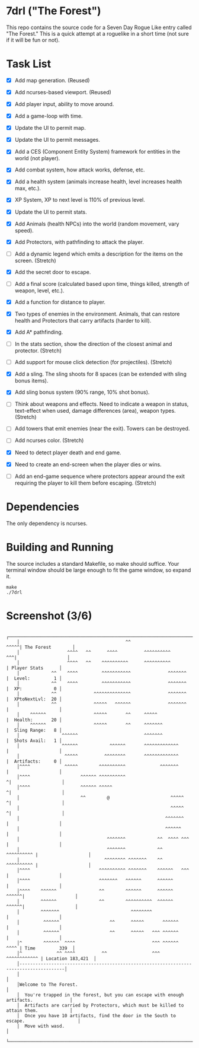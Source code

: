 # 7drl ("The Forest")

This repo contains the source code for a Seven Day Rogue Like entry called "The Forest."  This
is a quick attempt at a roguelike in a short time (not sure if it will be fun or not).

# Task List

- [x]  Add map generation. (Reused)

- [x]  Add ncurses-based viewport. (Reused)

- [x]  Add player input, ability to move around.

- [x]  Add a game-loop with time.

- [x]  Update the UI to permit map.

- [x]  Update the UI to permit messages.

- [x]  Add a CES (Component Entity System) framework for entities in the world (not player).

- [x]  Add combat system, how attack works, defense, etc.

- [x]  Add a health system (animals increase health, level increases health max, etc.).

- [x]  XP System, XP to next level is 110% of previous level.

- [x]  Update the UI to permit stats.

- [x]  Add Animals (health NPCs) into the world (random movement, vary speed).

- [x]  Add Protectors, with pathfinding to attack the player.

- [ ]  Add a dynamic legend which emits a description for the items on the screen. (Stretch)

- [x]  Add the secret door to escape.

- [ ]  Add a final score (calculated based upon time, things killed, strength of weapon, level, etc.).

- [x]  Add a function for distance to player.

- [x]  Two types of enemies in the environment.  Animals, that can restore health and Protectors that carry artifacts (harder to kill).

- [x]  Add A* pathfinding.

- [ ]  In the stats section, show the direction of the closest animal and protector. (Stretch)

- [ ]  Add support for mouse click detection (for projectiles). (Stretch)

- [x]  Add a sling.  The sling shoots for 8 spaces (can be extended with sling bonus items).

- [x]  Add sling bonus system (90% range, 10% shot bonus).

- [ ]  Think about weapons and effects.  Need to indicate a weapon in status, text-effect when used, damage differences (area), weapon types. (Stretch)

- [ ]  Add towers that emit enemies (near the exit).  Towers can be destroyed.

- [ ]  Add ncurses color. (Stretch)

- [x]  Need to detect player death and end game.

- [x]  Need to create an end-screen when the player dies or wins.

- [ ]  Add an end-game sequence where protectors appear around the exit requiring the player to kill them before escaping. (Stretch)


# Dependencies

The only dependency is ncurses.

# Building and Running

The source includes a standard Makefile, so make should suffice.  Your terminal window should be
large enough to fit the game window, so expand it.

```
make
./7drl
```


# Screenshot (3/6)

```
    ┌───────────────────────────────────────────────────────────────────────────────────────┐
    │                                        ^^                    ^^^^^| The Forest        │
    │                  ^^^^   ^^      ^^^^          ^^^^^^^^^^       ^^^|                   │
    │                  ^^^^   ^^    ^^^^^^^^^^      ^^^^^^^^^^          | Player Stats      │
    │            ^^    ^^^^         ^^^^^^^^^^^              ^^^^^^^    |  Level:         1 │
    │            ^^    ^^^^         ^^^^^^^^^^^              ^^^^^^^    |  XP:            0 │
    │            ^^              ^^^^^^^^^^^^^^              ^^^^^^^    |  XPtoNextLvl:  20 │
    │            ^^              ^^^^^   ^^^^^^              ^^^^^^^    |                   │
    │    ^^^^^^                  ^^^^^       ^^     ^^^^^               |  Health:       20 │
    │    ^^^^^^                  ^^^^^       ^^     ^^^^^^^             |  Sling Range:   8 │
    │                ^^^^^^                         ^^^^^^^             |  Shots Avail:   1 │
    │                ^^^^^^            ^^^^^^       ^^^^^^^^^^^^^       |                   │
    │                 ^^^^^          ^^^^^^^^       ^^^^^^^^^^^^^       |  Artifacts:     0 │
    │^^^^             ^^^^^        ^^^^^^^^^^             ^^^^^^^       |                   │
    │^^^^                   ^^^^^^ ^^^^^^^^^^                          ^|                   │
    │^^^^                   ^^^^^^ ^^^^^                               ^|                   │
    │                       ^^        @                       ^^^^^    ^|                   │
    │                                                         ^^^^^    ^|                   │
    │                                                       ^^^^^^^     |                   │
    │                                                       ^^^^^^      |                   │
    │                                 ^^^^^^^            ^^  ^^^^ ^^^   |                   │
    │                                 ^^^^^^^            ^^  ^^^^^^^^^^ |                   │
    │                                ^^^^^^^^ ^^^^^^^    ^^  ^^^^^^^^^^ |                   │
    │^^^^                          ^^^^^^^^^^ ^^^^^^^    ^^^^^^   ^^^   |                   │
    │^^^^                          ^^^^^^^   ^^^^^^      ^^^^^^         |                   │
    │^^^^    ^^^^^^                ^^        ^^^^^^      ^^^^^^   ^^^^^^|                   │
    │        ^^^^^^                ^^        ^^^^^^^^^^  ^^^^^^   ^^^^^^|                   │
    │        ^^^^^^^                           ^^^^^^^^                 |                   │
    │         ^^^^^^                   ^^      ^^^^^       ^^^^^^       |                   │
    │         ^^^^^^                   ^^      ^^^^^   ^^^ ^^^^^^       |                   │
    │^        ^^^^^^  ^^^^                             ^^^ ^^^^^^  ^^^^ | Time         339  │
    │^             ^^ ^^^^          ^^                 ^^^ ^^^^^^^^^^^^ | Location 183,421  │
    │---------------------------------------------------------------------------------------│
    │                                                                                       │
    │Welcome to The Forest.                                                                 │
    │  You're trapped in the forest, but you can escape with enough artifacts.              │
    │  Artifacts are carried by Protectors, which must be killed to attain them.            │
    │  Once you have 10 artifacts, find the door in the South to escape.                    │
    │  Move with wasd.                                                                      │
    └───────────────────────────────────────────────────────────────────────────────────────┘
```
